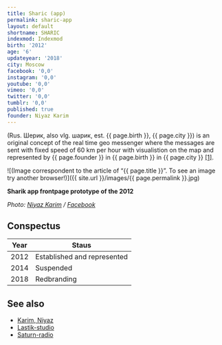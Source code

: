 ```yaml
---
title: Sharic (app)
permalink: sharic-app
layout: default
shortname: SHARIC
indexmod: Indexmod
birth: '2012'
age: '6'
updateyear: '2018'
city: Moscow
facebook: '0,0'
instagram: '0,0'
youtube: '0,0'
vimeo: '0,0'
twitter: '0,0'
tumblr: '0,0'
published: true
founder: Niyaz Karim
---
```


(Rus. Шерик, also vlg. шарик, est. {{ page.birth }}, {{ page.city }}) is an original concept of the real time geo messenger where the messages are sent with fixed speed of 60 km per hour with visualistion on the map and represented by {{ page.founder }} in {{ page.birth }} in {{ page.city }} <span id="a1">[\[1\]](#f1)</span>.

![(Image correspondent to the article of “{{ page.title }}”. To see an image try another browser!)]({{ site.url }}/images/{{ page.permalink }}.jpg)

**Sharik app frontpage prototype of the 2012**

*Photo: [Niyaz Karim](index) / [Facebook](index)*

## Сonspectus

|Year|Staus|
|-|-|
|2012|Established and represented|
|2014|Suspended|
|2018|Redbranding|

## See also

+ [Karim, Niyaz](karim-niyaz)
+ [Lastik-studio](lastik-studio)
+ [Saturn-radio](saturn-radio)
